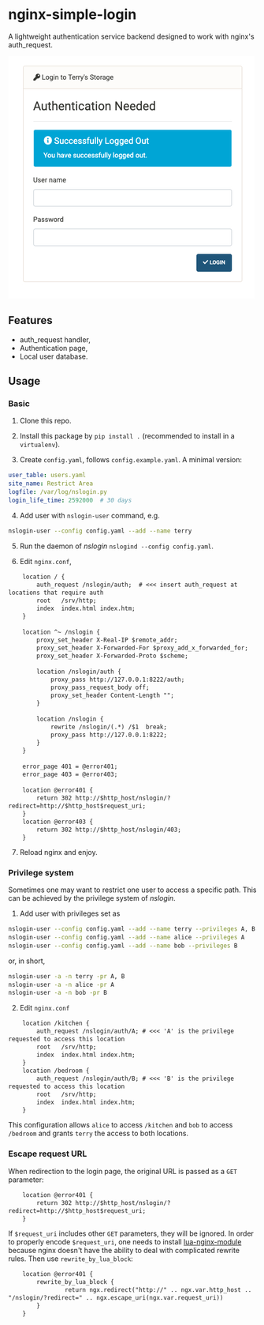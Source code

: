 # nginx-simple-login

A lightweight authentication service backend designed to work
with nginx's auth_request.

![Screenshot](screenshots/login.jpg)

## Features

- auth_request handler,
- Authentication page,
- Local user database.


## Usage

### Basic

1. Clone this repo.

2. Install this package by `pip install .` (recommended to
 install in a `virtualenv`).
 
3. Create `config.yaml`, follows `config.example.yaml`. A minimal version:
```yaml
user_table: users.yaml
site_name: Restrict Area
logfile: /var/log/nslogin.py
login_life_time: 2592000  # 30 days
```

4. Add user with `nslogin-user` command, e.g.
```bash
nslogin-user --config config.yaml --add --name terry
```

5. Run the daemon of _nslogin_ `nslogind --config config.yaml`.

6. Edit `nginx.conf`, 
```nginx
    location / {
        auth_request /nslogin/auth;  # <<< insert auth_request at locations that require auth
        root   /srv/http;
        index  index.html index.htm;
    }

    location ^~ /nslogin {
        proxy_set_header X-Real-IP $remote_addr;
        proxy_set_header X-Forwarded-For $proxy_add_x_forwarded_for;
        proxy_set_header X-Forwarded-Proto $scheme;

        location /nslogin/auth {
            proxy_pass http://127.0.0.1:8222/auth;
            proxy_pass_request_body off;
            proxy_set_header Content-Length "";
        }

        location /nslogin {
            rewrite /nslogin/(.*) /$1  break;
            proxy_pass http://127.0.0.1:8222;
        }
    }

    error_page 401 = @error401;
    error_page 403 = @error403;

    location @error401 {
        return 302 http://$http_host/nslogin/?redirect=http://$http_host$request_uri;
    }
    location @error403 {
        return 302 http://$http_host/nslogin/403;
    }
```

7. Reload nginx and enjoy.

### Privilege system

Sometimes one may want to restrict one user to access a specific path. This can
be achieved by the privilege system of _nslogin_.

1. Add user with privileges set as
```bash
nslogin-user --config config.yaml --add --name terry --privileges A, B
nslogin-user --config config.yaml --add --name alice --privileges A 
nslogin-user --config config.yaml --add --name bob --privileges B 
```
or, in short,
```bash
nslogin-user -a -n terry -pr A, B
nslogin-user -a -n alice -pr A
nslogin-user -a -n bob -pr B
```

2. Edit `nginx.conf`
```nginx
    location /kitchen {
        auth_request /nslogin/auth/A; # <<< 'A' is the privilege requested to access this location
        root   /srv/http;
        index  index.html index.htm;
    }
    location /bedroom {
        auth_request /nslogin/auth/B; # <<< 'B' is the privilege requested to access this location
        root   /srv/http;
        index  index.html index.htm;
    }
```

This configuration allows `alice` to access `/kitchen` and `bob` to access 
`/bedroom` and grants `terry` the access to both locations.


### Escape request URL
When redirection to the login page, the original URL is passed as a `GET` parameter:
```nginx
    location @error401 {
        return 302 http://$http_host/nslogin/?redirect=http://$http_host$request_uri;
    }
```

If `$request_uri` includes other `GET` parameters, they will be ignored. In
order to properly encode `$request_uri`, one needs to install [lua-nginx-module](
https://github.com/openresty/lua-nginx-module) because nginx doesn't have the ability
to deal with complicated rewrite rules. Then use `rewrite_by_lua_block`:
```nginx
    location @error401 {
        rewrite_by_lua_block {
                return ngx.redirect("http://" .. ngx.var.http_host .. "/nslogin/?redirect=" .. ngx.escape_uri(ngx.var.request_uri))
        }
    }
```

